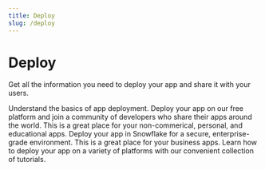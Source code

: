 ```yaml
---
title: Deploy
slug: /deploy
---
```


# Deploy

Get all the information you need to deploy your app and share it with your users.

<InlineCalloutContainer>
    <InlineCallout
        color="lightBlue-70"
        icon="book"
        bold="Concepts."
        href="/deploy/concepts"
    >Understand the basics of app deployment.</InlineCallout>
    <InlineCallout
        color="lightBlue-70"
        icon="cloud"
        bold="Streamlit Community Cloud."
        href="/deploy/streamlit-community-cloud"
    >Deploy your app on our free platform and join a community of developers who share their apps around the world. This is a great place for your non-commerical, personal, and educational apps.</InlineCallout>
    <InlineCallout
        color="lightBlue-70"
        icon="ac_unit"
        bold="Snowflake."
        href="/deploy/snowflake"
    >Deploy your app in Snowflake for a secure, enterprise-grade environment. This is a great place for your business apps.</InlineCallout>
    <InlineCallout
        color="lightBlue-70"
        icon="bolt"
        bold="Other platforms."
        href="/deploy/tutorials"
    >Learn how to deploy your app on a variety of platforms with our convenient collection of tutorials.</InlineCallout>
</InlineCalloutContainer>
